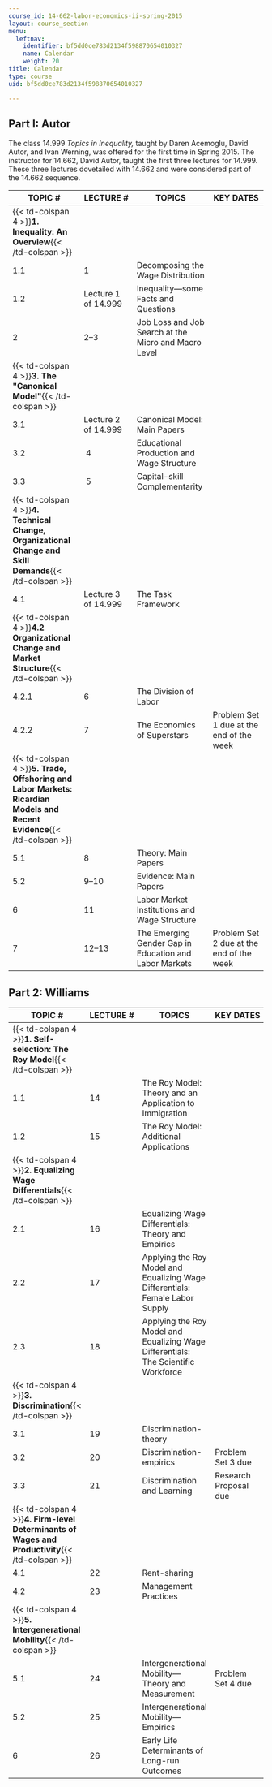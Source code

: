 ```yaml
---
course_id: 14-662-labor-economics-ii-spring-2015
layout: course_section
menu:
  leftnav:
    identifier: bf5dd0ce783d2134f598870654010327
    name: Calendar
    weight: 20
title: Calendar
type: course
uid: bf5dd0ce783d2134f598870654010327

---
```


Part I: Autor
-------------

The class 14.999 _Topics in Inequality,_ taught by Daren Acemoglu, David Autor, and Ivan Werning, was offered for the first time in Spring 2015. The instructor for 14.662, David Autor, taught the first three lectures for 14.999. These three lectures dovetailed with 14.662 and were considered part of the 14.662 sequence.

| TOPIC # | LECTURE # | TOPICS | KEY DATES |
| --- | --- | --- | --- |
| {{< td-colspan 4 >}}**1\. Inequality: An Overview**{{< /td-colspan >}} ||||
| 1.1 | 1 | Decomposing the Wage Distribution | &nbsp; |
| 1.2 | Lecture 1 of 14.999  | Inequality—some Facts and Questions | &nbsp; |
| 2 | 2–3 | Job Loss and Job Search at the Micro and Macro Level | &nbsp; |
| {{< td-colspan 4 >}}**3\. The "Canonical Model"**{{< /td-colspan >}} ||||
| 3.1 | Lecture 2 of 14.999  | Canonical Model: Main Papers | &nbsp; |
| 3.2 |  4 | Educational Production and Wage Structure | &nbsp; |
| 3.3 |  5 | Capital-skill Complementarity | &nbsp; |
| {{< td-colspan 4 >}}**4\. Technical Change, Organizational Change and Skill Demands**{{< /td-colspan >}} ||||
| 4.1 | Lecture 3 of 14.999 | The Task Framework | &nbsp; |
| {{< td-colspan 4 >}}**4.2 Organizational Change and Market Structure**{{< /td-colspan >}} ||||
| 4.2.1 | 6 | The Division of Labor | &nbsp; |
| 4.2.2 | 7 | The Economics of Superstars | Problem Set 1 due at the end of the week |
| {{< td-colspan 4 >}}**5\. Trade, Offshoring and Labor Markets: Ricardian Models and Recent Evidence**{{< /td-colspan >}} ||||
| 5.1 | 8 | Theory: Main Papers | &nbsp; |
| 5.2 | 9–10 | Evidence: Main Papers | &nbsp; |
| 6 | 11 | Labor Market Institutions and Wage Structure | &nbsp; |
| 7 | 12–13 | The Emerging Gender Gap in Education and Labor Markets | Problem Set 2 due at the end of the week 

Part 2: Williams
----------------

| TOPIC # | LECTURE # | TOPICS | KEY DATES |
| --- | --- | --- | --- |
| {{< td-colspan 4 >}}**1\. Self-selection: The Roy Model**{{< /td-colspan >}} ||||
| 1.1 | 14 | The Roy Model: Theory and an Application to Immigration | &nbsp; |
| 1.2 | 15 | The Roy Model: Additional Applications | &nbsp; |
| {{< td-colspan 4 >}}**2\. Equalizing Wage Differentials**{{< /td-colspan >}} ||||
| 2.1 | 16 | Equalizing Wage Differentials: Theory and Empirics | &nbsp; |
| 2.2 | 17 | Applying the Roy Model and Equalizing Wage Differentials: Female Labor Supply | &nbsp; |
| 2.3 | 18 | Applying the Roy Model and Equalizing Wage Differentials: The Scientific Workforce | &nbsp; |
| {{< td-colspan 4 >}}**3\. Discrimination**{{< /td-colspan >}} ||||
| 3.1 | 19 | Discrimination-theory | &nbsp; |
| 3.2 | 20 | Discrimination-empirics | Problem Set 3 due |
| 3.3 | 21 | Discrimination and Learning | Research Proposal due |
| {{< td-colspan 4 >}}**4\. Firm-level Determinants of Wages and Productivity**{{< /td-colspan >}} ||||
| 4.1 | 22 | Rent-sharing | &nbsp; |
| 4.2 | 23 | Management Practices | &nbsp; |
| {{< td-colspan 4 >}}**5\. Intergenerational Mobility**{{< /td-colspan >}} ||||
| 5.1 | 24 | Intergenerational Mobility—Theory and Measurement | Problem Set 4 due |
| 5.2 | 25 | Intergenerational Mobility—Empirics | &nbsp; |
| 6 | 26 | Early Life Determinants of Long-run Outcomes |